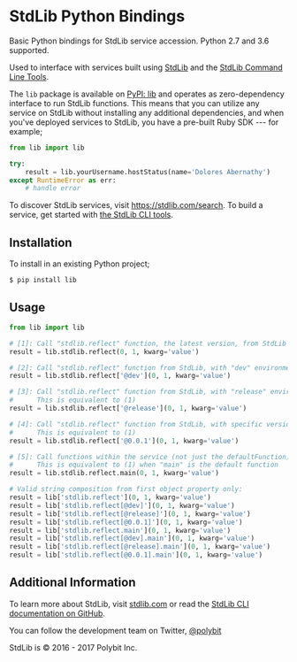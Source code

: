 # StdLib Python Bindings

Basic Python bindings for StdLib service accession. Python 2.7 and 3.6 supported.

Used to interface with services built using [StdLib](https://stdlib.com) and
the [StdLib Command Line Tools](https://github.com/stdlib/lib).

The `lib` package is available on [PyPI: lib](https://pypi.python.org/pypi/lib) and
operates as zero-dependency interface to run StdLib functions. This means that
you can utilize any service on StdLib without installing any additional
dependencies, and when you've deployed services to StdLib, you have a pre-built
Ruby SDK --- for example;

```python
from lib import lib

try:
    result = lib.yourUsername.hostStatus(name='Dolores Abernathy')
except RuntimeError as err:
    # handle error
```

To discover StdLib services, visit https://stdlib.com/search. To build a service,
get started with [the StdLib CLI tools](https://github.com/stdlib/lib).

## Installation

To install in an existing Python project;

```shell
$ pip install lib
```

## Usage

```python
from lib import lib

# [1]: Call "stdlib.reflect" function, the latest version, from StdLib
result = lib.stdlib.reflect(0, 1, kwarg='value')

# [2]: Call "stdlib.reflect" function from StdLib, with "dev" environment
result = lib.stdlib.reflect['@dev'](0, 1, kwarg='value')

# [3]: Call "stdlib.reflect" function from StdLib, with "release" environment
#      This is equivalent to (1)
result = lib.stdlib.reflect['@release'](0, 1, kwarg='value')

# [4]: Call "stdlib.reflect" function from StdLib, with specific version
#      This is equivalent to (1)
result = lib.stdlib.reflect['@0.0.1'](0, 1, kwarg='value')

# [5]: Call functions within the service (not just the defaultFunction)
#      This is equivalent to (1) when "main" is the default function
result = lib.stdlib.reflect.main(0, 1, kwarg='value')

# Valid string composition from first object property only:
result = lib['stdlib.reflect'](0, 1, kwarg='value')
result = lib['stdlib.reflect[@dev]'](0, 1, kwarg='value')
result = lib['stdlib.reflect[@release]'](0, 1, kwarg='value')
result = lib['stdlib.reflect[@0.0.1]'](0, 1, kwarg='value')
result = lib['stdlib.reflect.main'](0, 1, kwarg='value')
result = lib['stdlib.reflect[@dev].main'](0, 1, kwarg='value')
result = lib['stdlib.reflect[@release].main'](0, 1, kwarg='value')
result = lib['stdlib.reflect[@0.0.1].main'](0, 1, kwarg='value')
```

## Additional Information

To learn more about StdLib, visit [stdlib.com](https://stdlib.com) or read the
[StdLib CLI documentation on GitHub](https://github.com/stdlib/lib).

You can follow the development team on Twitter, [@polybit](https://twitter.com/polybit)

StdLib is &copy; 2016 - 2017 Polybit Inc.
